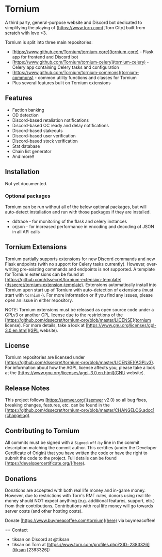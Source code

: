 # Tornium

A third party, general-purpose website and Discord bot dedicated to simplifying the playing of (https://www.torn.com)[Torn City] built from scratch with love <3.

Tornium is split into three main repositories:

-   [https://www.github.com/Tornium/tornium-core](tornium-core) - Flask app for frontend and Discord bot
-   [https://www.github.com/Tornium/tornium-celery](tornium-celery) - Celery app containing Celery tasks and configuration
-   [https://www.github.com/Tornium/tornium-commons](tornium-commons) - common utility functions and classes for Tornium
-   Plus several features built on Tornium extensions

## Features

-   Faction banking
-   OD detection
-   Discord-based retaliation notifications
-   Discord-based OC ready and delay notifications
-   Discord-based stakeouts
-   Discord-based user verification
-   Discord-based stock verification
-   Stat database
-   Chain list generator
-   And more!!

## Installation

Not yet documented.

### Optional packages

Tornium can be run without all of the below optional packages, but will auto-detect installation and run with those packages if they are installed.

-   ddtrace - for monitoring of the flask and celery instances
-   orjson - for increased performance in encoding and decoding of JSON in all API calls

## Tornium Extensions

Tornium partially supports extensions for new Discord commands and new Flask endpoints (with no support for Celery tasks currently). However, over-writing pre-existing commands and endpoints is not supported. A template for Tornium extensions can be found at [https://github.com/dssecret/tornium-extension-template](dssecret/tornium-extension-template). Extensions automatically install into Tornium upon start up of Tornium with auto-detection of extensions (must start with `tornium-`). For more information or if you find any issues, please open an issue in either repository.

NOTE: Tornium extensions must be released as open source code under a GPLv3 or another GPL license due to the restrictions of the [https://github.com/dssecret/tornium-pro/blob/master/LICENSE](tornium license). For more details, take a look at [https://www.gnu.org/licenses/gpl-3.0.en.html](GPL website).

## License

Tornium repositories are licensed under [https://github.com/dssecret/tornium-pro/blob/master/LICENSE](AGPLv3). For information about how the AGPL license affects you, please take a look at the [https://www.gnu.org/licenses/agpl-3.0.en.html](GNU website).

## Release Notes

This project follows [https://semver.org/](semver v2.0) so all bug fixes, breaking changes, features, etc. can be found in the [https://github.com/dssecret/tornium-pro/blob/master/CHANGELOG.adoc](changelog).

## Contributing to Tornium

All commits must be signed with a `Signed-off-by` line in the commit description matching the commit author. This certifies (under the Developer Certificate of Origin) that you have written the code or have the right to submit the code to the project. Full details can be found [https://developercertificate.org/](here).

## Donations

Donations are accepted with both real life money and in-game money. However, due to restrictions with
Torn's RMT rules, donors using real life money should NOT expect anything (e.g. additional features,
support, etc.) from their contributions. Contributions with real life money will go towards
server costs (and other hosting costs).

Donate [https://www.buymeacoffee.com/tornium](here) via buymeacoffee!

== Contact

-   tiksan on Discord at @tiksan
-   tiksan on Torn at [https://www.torn.com/profiles.php?XID=2383326](tiksan [2383326\])
